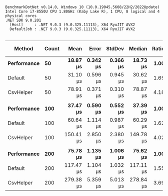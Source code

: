 ```

BenchmarkDotNet v0.14.0, Windows 10 (10.0.19045.5608/22H2/2022Update)
Intel Core i7-8550U CPU 1.80GHz (Kaby Lake R), 1 CPU, 8 logical and 4 physical cores
.NET SDK 9.0.201
  [Host]     : .NET 9.0.3 (9.0.325.11113), X64 RyuJIT AVX2
  DefaultJob : .NET 9.0.3 (9.0.325.11113), X64 RyuJIT AVX2


```
| Method      | Count | Mean      | Error    | StdDev   | Median    | Ratio | RatioSD | Baseline | Gen0    | Gen1   | Allocated | Alloc Ratio |
|------------ |------ |----------:|---------:|---------:|----------:|------:|--------:|--------- |--------:|-------:|----------:|------------:|
| **Performance** | **50**    |  **18.87 μs** | **0.342 μs** | **0.366 μs** |  **18.73 μs** |  **1.00** |    **0.03** | **Yes**      |  **2.2278** |      **-** |   **9.16 KB** |        **1.00** |
| Default     | 50    |  31.10 μs | 0.596 μs | 0.945 μs |  30.62 μs |  1.65 |    0.06 | No       |  3.3569 |      - |   13.9 KB |        1.52 |
| CsvHelper   | 50    |  78.91 μs | 0.371 μs | 0.310 μs |  78.87 μs |  4.18 |    0.08 | No       | 18.5547 |      - |  75.86 KB |        8.28 |
|             |       |           |          |          |           |       |         |          |         |        |           |             |
| **Performance** | **100**   |  **37.47 μs** | **0.590 μs** | **0.552 μs** |  **37.39 μs** |  **1.00** |    **0.02** | **Yes**      |  **3.7842** |      **-** |  **15.48 KB** |        **1.00** |
| Default     | 100   |  60.64 μs | 1.114 μs | 0.987 μs |  60.29 μs |  1.62 |    0.03 | No       |  5.9814 |      - |  24.48 KB |        1.58 |
| CsvHelper   | 100   | 150.41 μs | 2.850 μs | 2.380 μs | 149.78 μs |  4.02 |    0.08 | No       | 28.8086 |      - | 118.62 KB |        7.66 |
|             |       |           |          |          |           |       |         |          |         |        |           |             |
| **Performance** | **200**   |  **75.78 μs** | **1.135 μs** | **1.006 μs** |  **75.62 μs** |  **1.00** |    **0.02** | **Yes**      |  **6.8359** |      **-** |  **28.11 KB** |        **1.00** |
| Default     | 200   | 117.47 μs | 1.104 μs | 1.032 μs | 117.11 μs |  1.55 |    0.02 | No       | 10.9863 |      - |  45.69 KB |        1.63 |
| CsvHelper   | 200   | 279.38 μs | 5.359 μs | 5.013 μs | 278.84 μs |  3.69 |    0.08 | No       | 49.8047 | 5.3711 | 204.14 KB |        7.26 |
